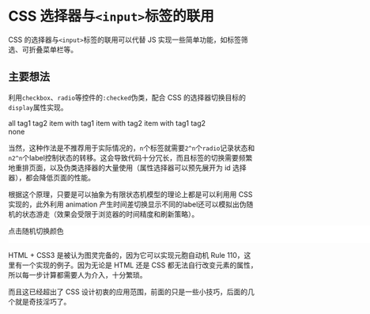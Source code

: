 # CSS 选择器与`<input>`标签的联用

CSS 的选择器与`<input>`标签的联用可以代替 JS 实现一些简单功能，如标签筛选、可折叠菜单栏等。

## 主要想法

利用`checkbox`、`radio`等控件的`:checked`伪类，配合 CSS 的选择器切换目标的`display`属性实现。

<style>
    .item {display: none;}
    #tagall:checked~.item, #tag1:checked~.tag1,
    #tag2:checked~.tag2, #tag3:checked~.tag3
    {display: unset;}
</style>
<input type="radio" name="filter" id="tagall" checked hidden>
<input type="radio" name="filter" id="tag1" hidden>
<input type="radio" name="filter" id="tag2" hidden>
<label for="tagall">all</label>
<label for="tag1">tag1</label>
<label for="tag2">tag2</label>
<div class="item tag1">item with tag1</div>
<div class="item tag2">item with tag2</div>
<div class="item tag1 tag2">item with tag1 tag2</div>


<div class="interact" id="interact1">
    <style>
        #interact1 .item {
            display: none;
        }

        #interact1 [for^="tag"] {
            color: black;
            border: 1px black solid;
            border-radius: 5px;
            padding: 1px 5px;
            background-color: #eee;
        }

        #interact1 #tagall:checked~[for="tagall"],
        #interact1 #tag1:checked~[for="tag1"],
        #interact1 #tag2:checked~[for="tag2"],
        #interact1 #tag3:checked~[for="tag3"] {
            color: red;
        }

        #interact1 #tagall:checked~.item,
        #interact1 #tag1:checked~.tag1,
        #interact1 #tag2:checked~.tag2,
        #interact1 #tag3:checked~.tag3 {
            display: block;
        }
    </style>
    <input type="radio" name="filter1" id="tagall" checked hidden>
    <input type="radio" name="filter1" id="tag1" hidden>
    <input type="radio" name="filter1" id="tag2" hidden>
    <input type="radio" name="filter1" id="tag3" hidden>
    <label for="tagall">all</label>
    <label for="tag1">tag1</label>
    <label for="tag2">tag2</label>
    <label for="tag3">tag3</label>
    <div class="item tag1">item with tag1</div>
    <div class="item tag2">item with tag2</div>
    <div class="item tag3">item with tag3</div>
    <div class="item tag1 tag3">item with tag1, tag3</div>
    <div class="item tag2 tag3">item with tag2, tag3</div>
    <div class="item tag1 tag2 tag3">item with tag1, tag2, tag3</div>
</div>

## 拓展

`<label>`元素也可以根据`:checked`显示或隐藏，从而实现类似`radio`与`checkbox`相结合的效果。

<div class="interact" id="interact2">
    <style>
        #interact2 .item {
            display: none;
        }
        #interact2 [for^="atag"] {
            color: black;
            border: 1px black solid;
            border-radius: 5px;
            padding: 1px 5px;
            background-color: #eee;
        }
        #interact2 [switch="1"] {
            order: 1;
        }
        #interact2 [switch="2"] {
            order: 2;
        }
        #interact2 [switch="3"] {
            order: 3;
        }
        #interact2 [switch]::before {
            content: "tag"attr(switch);
        }
        #interact2 #atag0:checked~* #a0,
        #interact2 #atag1:checked~* [switch="1"][act="off"],
        #interact2 #atag2:checked~* [switch="2"][act="off"],
        #interact2 #atag3:checked~* [switch="3"][act="off"],
        #interact2 #atag12:checked~* [switch="1"][act="off"],
        #interact2 #atag12:checked~* [switch="2"][act="off"],
        #interact2 #atag13:checked~* [switch="1"][act="off"],
        #interact2 #atag13:checked~* [switch="3"][act="off"],
        #interact2 #atag23:checked~* [switch="2"][act="off"],
        #interact2 #atag23:checked~* [switch="3"][act="off"],
        #interact2 #atag123:checked~* [switch="1"][act="off"],
        #interact2 #atag123:checked~* [switch="2"][act="off"],
        #interact2 #atag123:checked~* [switch="3"][act="off"] {
            color: red;
        }
        #interact2 [id^="atag"][id*="1"]:checked~.atag1,
        #interact2 [id^="atag"][id*="2"]:checked~.atag2,
        #interact2 [id^="atag"][id*="3"]:checked~.atag3 {
            display: block;
        }
        #interact2 [for]:not(#a0) {
            display: none;
        }
        #interact2 #atag0:checked~* [id^="a0_"],
        #interact2 #atag1:checked~* [id^="a1_"],
        #interact2 #atag2:checked~* [id^="a2_"],
        #interact2 #atag3:checked~* [id^="a3_"],
        #interact2 #atag12:checked~* [id^="a12_"],
        #interact2 #atag13:checked~* [id^="a13_"],
        #interact2 #atag23:checked~* [id^="a23_"],
        #interact2 #atag123:checked~* [id^="a123_"] {
            display: unset;
        }
        #interact2 div.tags {
            display: flex;
            justify-content: center;
        }
    </style>
    <input type="radio" name="filter2" id="atag0" checked hidden>
    <input type="radio" name="filter2" id="atag1" hidden>
    <input type="radio" name="filter2" id="atag2" hidden>
    <input type="radio" name="filter2" id="atag3" hidden>
    <input type="radio" name="filter2" id="atag12" hidden>
    <input type="radio" name="filter2" id="atag13" hidden>
    <input type="radio" name="filter2" id="atag23" hidden>
    <input type="radio" name="filter2" id="atag123" hidden>
    <div class="tags">
        <label id="a0" for="atag0" style="order: 0;">none</label>
        <label id="a0_1" for="atag1" switch="1" act="on"></label>
        <label id="a0_2" for="atag2" switch="2" act="on"></label>
        <label id="a0_3" for="atag3" switch="3" act="on"></label>
        <label id="a1_0" for="atag0" switch="1" act="off"></label>
        <label id="a1_12" for="atag12" switch="2" act="on"></label>
        <label id="a1_13" for="atag13" switch="3" act="on"></label>
        <label id="a2_0" for="atag0" switch="2" act="off"></label>
        <label id="a2_12" for="atag12" switch="1" act="on"></label>
        <label id="a2_23" for="atag23" switch="3" act="on"></label>
        <label id="a3_0" for="atag0" switch="3" act="off"></label>
        <label id="a3_13" for="atag13" switch="1" act="on"></label>
        <label id="a3_23" for="atag23" switch="2" act="on"></label>
        <label id="a12_1" for="atag1" switch="2" act="off"></label>
        <label id="a12_2" for="atag2" switch="1" act="off"></label>
        <label id="a12_123" for="atag123" switch="3" act="on"></label>
        <label id="a13_1" for="atag1" switch="3" act="off"></label>
        <label id="a13_3" for="atag3" switch="1" act="off"></label>
        <label id="a13_123" for="atag123" switch="2" act="on"></label>
        <label id="a23_2" for="atag2" switch="3" act="off"></label>
        <label id="a23_3" for="atag3" switch="2" act="off"></label>
        <label id="a23_123" for="atag123" switch="1" act="on"></label>
        <label id="a123_12" for="atag12" switch="3" act="off"></label>
        <label id="a123_23" for="atag23" switch="1" act="off"></label>
        <label id="a123_13" for="atag13" switch="2" act="off"></label>
    </div>
    <div class="item atag1">item with tag1</div>
    <div class="item atag2">item with tag2</div>
    <div class="item atag3">item with tag3</div>
    <div class="item atag1 atag2">item with tag1, tag2</div>
    <div class="item atag2 atag3">item with tag2, tag3</div>
    <div class="item atag1 atag2 atag3">item with tag1, tag2, tag3</div>
</div>

当然，这种作法是不推荐用于实际情况的，`n`个标签就需要`2^n`个`radio`记录状态和`n2^n`个label控制状态的转移。这会导致代码十分冗长，而且标签的切换需要频繁地重排页面，以及伪类选择器的大量使用（属性选择器可以预先展开为 id 选择器），都会降低页面的性能。

根据这个原理，只要是可以抽象为有限状态机模型的理论上都是可以利用用 CSS 实现的，此外利用 animation 产生时间差切换显示不同的label还可以模拟出伪随机的状态游走（效果会受限于浏览器的时间精度和刷新策略）。

<div class="interact" id="interact3">
    <style>
        #interact3 {
            display: flex;
            text-align: left;
            min-height: 35px;
        }
        #interact3 label::before {
            content: "点击随机切换颜色";
        }
        @keyframes switch {
            from {
                z-index: 0;
            }
            to {
                z-index: 7;
            }
        }
        #interact3 label {
            height: 35px;
            width: calc(var(--ContainWidth, 98%) - 4px);
            position: absolute;
            animation: switch 3s linear 0s infinite normal;
            background-color: inherit;
            overflow: hidden;
        }
        #lwhite {
            animation-delay: 0s !important;
        }
        #lred {
            animation-delay: 0.42s !important;
        }
        #lorange {
            animation-delay: 0.86s !important;
        }
        #lpink {
            animation-delay: 1.28s !important;
        }
        #lblueviolet {
            animation-delay: 1.71s !important;
        }
        #lblue {
            animation-delay: 2.14s !important;
        }
        #lgreen {
            animation-delay: 2.57s !important;
        }
        #white:checked~div {
            background-color: white;
        }
        #red:checked~div {
            background-color: red;
        }
        #orange:checked~div {
            background-color: orange;
        }
        #pink:checked~div {
            background-color: pink;
        }
        #blueviolet:checked~div {
            background-color: violet;
        }
        #blue:checked~div {
            background-color: lightskyblue;
        }
        #green:checked~div {
            background-color: greenyellow;
        }
    </style>
    <input type="radio" name="random" id="white" checked hidden>
    <input type="radio" name="random" id="red" hidden>
    <input type="radio" name="random" id="orange" hidden>
    <input type="radio" name="random" id="pink" hidden>
    <input type="radio" name="random" id="blueviolet" hidden>
    <input type="radio" name="random" id="blue" hidden>
    <input type="radio" name="random" id="green" hidden>
    <div>
        <label id="lwhite" for="white"></label>
        <label id="lred" for="red"></label>
        <label id="lorange" for="orange"></label>
        <label id="lpink" for="pink"></label>
        <label id="lblueviolet" for="blueviolet"></label>
        <label id="lblue" for="blue"></label>
        <label id="lgreen" for="green"></label>
    </div>
</div>

HTML + CSS3 是被认为图灵完备的，因为它可以实现元胞自动机 Rule 110，这里有一个实现的例子。因为无论是 HTML 还是 CSS 都无法自行改变元素的属性，所以每一步计算都需要人为介入，十分繁琐。

而且这已经超出了 CSS 设计初衷的应用范围，前面的只是一些小技巧，后面的几个就是奇技淫巧了。
